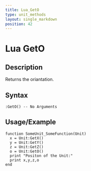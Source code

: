 ```yaml
---
title: Lua_GetO
type: unit_methods
layout: single_markdown
position: 42
---
```


# Lua GetO

## Description

Returns the oriantation.

## Syntax

```
:GetO() -- No Arguments
```

## Usage/Example

```
function SomeUnit_SomeFunction(Unit) 
  x = Unit:GetX() 
  y = Unit:GetY()
  z = Unit:GetZ()
  o = Unit:GetO()
  print "Positon of the Unit:"
  print x,y,z,o
end
```

